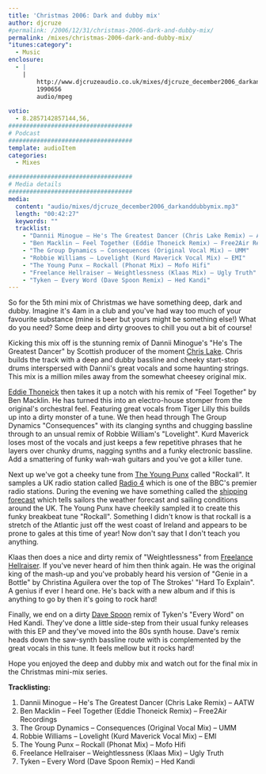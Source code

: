 ```yaml
---
title: 'Christmas 2006: Dark and dubby mix'
author: djcruze
#permalink: /2006/12/31/christmas-2006-dark-and-dubby-mix/
permalink: /mixes/christmas-2006-dark-and-dubby-mix/
"itunes:category":
  - Music
enclosure:
  - |
    |
        http://www.djcruzeaudio.co.uk/mixes/djcruze_december2006_darkanddubbymix.mp3
        1990656
        audio/mpeg
        
votio:
  - 8.2857142857144,56,
###################################
# Podcast
###################################
template: audioItem
categories:
  - Mixes

###################################
# Media details
###################################
media:
  content: "audio/mixes/djcruze_december2006_darkanddubbymix.mp3"
  length: "00:42:27"
  keywords: ""
  tracklist:
    - "Dannii Minogue – He's The Greatest Dancer (Chris Lake Remix) – AATW"
    - "Ben Macklin – Feel Together (Eddie Thoneick Remix) – Free2Air Recordings"
    - "The Group Dynamics – Consequences (Original Vocal Mix) – UMM"
    - "Robbie Williams – Lovelight (Kurd Maverick Vocal Mix) – EMI"
    - "The Young Punx – Rockall (Phonat Mix) – Mofo Hifi"
    - "Freelance Hellraiser – Weightlessness (Klaas Mix) – Ugly Truth"
    - "Tyken – Every Word (Dave Spoon Remix) – Hed Kandi"
---
```


So for the 5th mini mix of Christmas we have something deep, dark and dubby. Imagine it's 4am in a club and you've had way too much of your favourite substance (mine is beer but yours might be something else!) What do you need? Some deep and dirty grooves to chill you out a bit of course!

Kicking this mix off is the stunning remix of Dannii Minogue's "He's The Greatest Dancer" by Scottish producer of the moment [Chris Lake][1]. Chris builds the track with a deep and dubby bassline and cheeky start-stop drums interspersed with Dannii's great vocals and some haunting strings. This mix is a million miles away from the somewhat cheesey original mix.

[Eddie Thoneick][2] then takes it up a notch with his remix of "Feel Together" by Ben Macklin. He has turned this into an electro-house stomper from the original's orchestral feel. Featuring great vocals from Tiger Lilly this builds up into a dirty monster of a tune. We then head through The Group Dynamics "Consequences" with its clanging synths and chugging bassline through to an unsual remix of Robbie William's "Lovelight". Kurd Maverick loses most of the vocals and just keeps a few repetitive phrases that he layers over chunky drums, nagging synths and a funky electronic bassline. Add a smattering of funky wah-wah guitars and you've got a killer tune.

Next up we've got a cheeky tune from [The Young Punx][3] called "Rockall". It samples a UK radio station called [Radio 4][4] which is one of the BBC's premier radio stations. During the evening we have something called the [shipping forecast][5] which tells sailors the weather forecast and sailing conditions around the UK. The Young Punx have cheekily sampled it to create this funky breakbeat tune "Rockall". Something I didn't know is that rockall is a stretch of the Atlantic just off the west coast of Ireland and appears to be prone to gales at this time of year! Now don't say that I don't teach you anything.

Klaas then does a nice and dirty remix of "Weightlessness" from [Freelance Hellraiser][6]. If you've never heard of him then think again. He was the original king of the mash-up and you've probably heard his version of "Genie in a Bottle" by Christina Aguilera over the top of The Strokes' "Hard To Explain". A genius if ever I heard one. He's back with a new album and if this is anything to go by then it's going to rock hard!

Finally, we end on a dirty [Dave Spoon][7] remix of Tyken's "Every Word" on Hed Kandi. They've done a little side-step from their usual funky releases with this EP and they've moved into the 80s synth house. Dave's remix heads down the saw-synth bassline route with is complemented by the great vocals in this tune. It feels mellow but it rocks hard!

Hope you enjoyed the deep and dubby mix and watch out for the final mix in the Christmas mini-mix series.

**Tracklisting:**

  1. Dannii Minogue – He's The Greatest Dancer (Chris Lake Remix) – AATW
  2. Ben Macklin – Feel Together (Eddie Thoneick Remix) – Free2Air Recordings
  3. The Group Dynamics – Consequences (Original Vocal Mix) – UMM
  4. Robbie Williams – Lovelight (Kurd Maverick Vocal Mix) – EMI
  5. The Young Punx – Rockall (Phonat Mix) – Mofo Hifi
  6. Freelance Hellraiser – Weightlessness (Klaas Mix) – Ugly Truth
  7. Tyken – Every Word (Dave Spoon Remix) – Hed Kandi

<div style="clear:both;">
</div>

 [1]: http://www.chris-lake.com/
 [2]: http://www.eddiethoneick.com/
 [3]: http://www.theyoungpunx.com/
 [4]: http://www.bbc.co.uk/radio4/
 [5]: http://www.bbc.co.uk/weather/coast/shipping/
 [6]: http://www.thefreelancehellraiser.com/
 [7]: http://www.davespoon.co.uk/